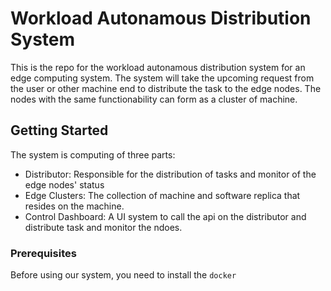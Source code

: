 # Workload Autonamous Distribution System

This is the repo for the workload autonamous distribution system for an edge computing system. The system will take the upcoming request from the user or other machine end to distribute the task to the edge nodes. The nodes with the same functionability can form as a cluster of machine. 

## Getting Started

The system is computing of three parts:

- Distributor: Responsible for the distribution of tasks and monitor of the edge nodes' status
- Edge Clusters: The collection of machine and software replica that resides on the machine.
- Control Dashboard: A UI system to call the api on the distributor and distribute task and monitor the ndoes.

### Prerequisites

Before using our system, you need to install the ```docker```